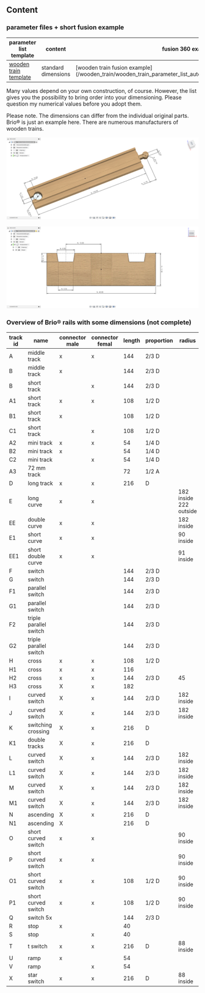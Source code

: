 ## Content

### parameter files + short fusion example
| parameter list template | content | 	fusion 360 example |
| ---------- | ---------- | ---------- |
|  [wooden train template](/wooden_train/brio_wooden_train_parameter_list_autodesk_fusion_360.csv/) | standard dimensions | [wooden train fusion example] (/wooden_train/wooden_train_parameter_list_autodesk_fusion_360_example%20v1.f3d/) |

Many values depend on your own construction, of course. However, the list gives you the possibility to bring order into your dimensioning.
Please question my numerical values before you adopt them.

Please note. The dimensions can differ from the individual original parts. Brio® is just an example here. There are numerous manufacturers of wooden trains.

![wooden train top](/images/brio_wooden_train_parameter_list_autodesk_fusion_360.png)

![wooden train front](/images/brio_wooden_train_parameter_list_autodesk_fusion_360_front.png)

### Overview of Brio® rails with some dimensions (not complete)


| track id | name            | connector male | connector femal | length | proportion | radius               |
|----------|-----------------|----------------|-----------------|--------|------------|----------------------|
| A        | middle track    | x              | x               | 144    | 2/3 D      |                      |
| B        | middle track    | x              |                 | 144    | 2/3 D      |                      |
| B        | short track     |                | x               | 144    | 2/3 D      |                      |
| A1       | short track     | x              | x               | 108    | 1/2 D      |                      |
| B1       | short track     | x              |                 | 108    | 1/2 D      |                      |
| C1       | short track     |                | x               | 108    | 1/2 D      |                      |
| A2       | mini track      | x              | x               | 54     | 1/4 D      |                      |
| B2       | mini track      | x              |                 | 54     | 1/4 D      |                      |
| C2       | mini track      |                | x               | 54     | 1/4 D      |                      |
| A3       | 72 mm track     |                |                 | 72     | 1/2 A      |                      |
| D        | long track      | x              | x               | 216    | D          |                      |
| E        | long curve      | x              | x               |        |            | 182 inside 222 outside |
| EE       | double curve    | x              | x               |        |            | 182 inside            |
| E1       | short curve     | x              | x               |        |            | 90 inside             |
| EE1      | short double curve | x              | x               |        |            | 91 inside             |
| F        | switch          |                |                 | 144    | 2/3 D      |                      |
| G        | switch          |                |                 | 144    | 2/3 D      |                      |
| F1       | parallel switch |                |                 | 144    | 2/3 D      |                      |
| G1       | parallel switch |                |                 | 144    | 2/3 D      |                      |
| F2       | triple parallel switch |                |                 | 144    | 2/3 D      |                      |
| G2       | triple parallel switch |                |                 | 144    | 2/3 D      |                      |
| H        | cross           | x              | x               | 108    | 1/2 D      |                      |
| H1       | cross           | x              | x               | 116    |            |                      |
| H2       | cross           | x              | x               | 144    | 2/3 D      | 45                   |
| H3       | cross           | X              | x               | 182    |            |                      |
| I        | curved switch   | X              | x               | 144    | 2/3 D      | 182 inside            |
| J        | curved switch   | X              | x               | 144    | 2/3 D      | 182 inside            |
| K        | switching crossing | X              | x               | 216    | D          |                      |
| K1       | double tracks   | X              | x               | 216    | D          |                      |
| L        | curved switch   | X              | x               | 144    | 2/3 D      | 182 inside            |
| L1       | curved switch   | X              | x               | 144    | 2/3 D      | 182 inside            |
| M        | curved switch   | X              | x               | 144    | 2/3 D      | 182 inside            |
| M1       | curved switch   | X              | x               | 144    | 2/3 D      | 182 inside            |
| N        | ascending       | X              | x               | 216    | D          |                      |
| N1       | ascending       | X              |                 | 216    | D          |                      |
| O        | short curved switch | x              | x               |        |            | 90 inside             |
| P        | short curved switch | x              | x               |        |            | 90 inside             |
| O1       | short curved switch | x              | x               | 108    | 1/2 D      | 90 inside             |
| P1       | short curved switch | x              | x               | 108    | 1/2 D      | 90 inside             |
| Q        | switch 5x       |                |                 | 144    | 2/3 D      |                      |
| R        | stop            | x              |                 | 40     |            |                      |
| S        | stop            |                | x               | 40     |            |                      |
| T        | t switch        | x              | x               | 216    | D          | 88 inside             |
| U        | ramp            | x              |                 | 54     |            |                      |
| V        | ramp            |                | x               | 54     |            |                      |
| X        | star switch     | x              | x               | 216    | D          | 88 inside             |
